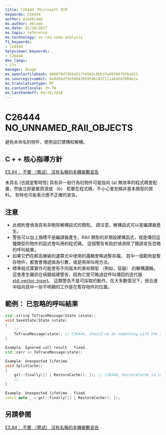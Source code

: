 ```yaml
---
title: C26444 |Microsoft 文件
keywords: C26444
author: mikeblome
ms.author: mblome
ms.date: 01/18/2017
ms.topic: reference
ms.technology: vs-ide-code-analysis
f1_keywords:
- C26444
helpviewer_keywords:
- C26444
dev_langs:
- C++
manager: douge
ms.openlocfilehash: 800879d7955e517f6565c8bb37e997047076a553
ms.sourcegitcommit: 6a9d5bd75e50947659fd6c837111a6a547884e2a
ms.translationtype: MT
ms.contentlocale: zh-TW
ms.lasthandoff: 04/16/2018
---
```

# <a name="c26444-nounnamedraiiobjects"></a>C26444 NO_UNNAMED_RAII_OBJECTS

避免未命名的物件，使用自訂建構和解構。

## <a name="c-core-guidelines"></a>C + + 核心指導方針

[ES.84： 不要 （嘗試） 沒有名稱的本機變數宣告](https://github.com/isocpp/CppCoreGuidelines/blob/master/CppCoreGuidelines.md)

未具名 (也就是暫時性) 具有非一般行為的物件可能指向 (a) 無效率的程式碼會配置，然後立即棄置資源或 （b） 若要在程式碼，不小心會忽略非基本類型的資料。 有時也可能表示應不正確的宣告。

## <a name="notes"></a>注意

- 此規則會偵測具有非刪除解構函式的類型。 請注意，解構函式可以是編譯器產生。
- 警告可以加上旗標不是編譯器產生，RAII 類型的非預設建構函式，或是傳回這種類型的物件的函式會叫用的程式碼。 這個警告有助於偵測除了錯誤宣告忽略的呼叫結果。
- 如果它們在較高層級的運算式中使用的邏輯會略過暫存檔。 其中一個範例是暫存物件，都會會傳遞做為引數，或是用來叫用方法。
- 標準程式庫實作可能會有不同版本的某些類型 （例如，容器） 的解構邏輯。 這會產生雜訊在偵錯組建警告，因為它是可略過從呼叫傳回的迭代器[std::vector::insert](/cpp/standard-library/vector-class#insert)。 這類警告不是可採取的動作，在大多數情況下，很合適中指向其中一些不明顯的工作是在暫存物件的位置。

## <a name="example-ignored-call-result"></a>範例： 已忽略的呼叫結果

```cpp
std::string ToTraceMessage(State &state);
void SaveState(State &state)
{
    // ...
    ToTraceMessage(state); // C26444, should we do something with the result of this call?
}

Example: Ignored call result - fixed.
std::cerr << ToTraceMessage(state);

Example: Unexpected lifetime.
void SplitCache()
{
    gsl::finally([] { RestoreCache(); }); // C26444, RestoreCache is invoked immediately!
    //...
}

Example: Unexpected lifetime - fixed.
const auto _ = gsl::finally([] { RestoreCache(); });
```

## <a name="see-also"></a>另請參閱

[ES.84： 不要 （嘗試） 沒有名稱的本機變數宣告](https://github.com/isocpp/CppCoreGuidelines/blob/master/CppCoreGuidelines.md) 